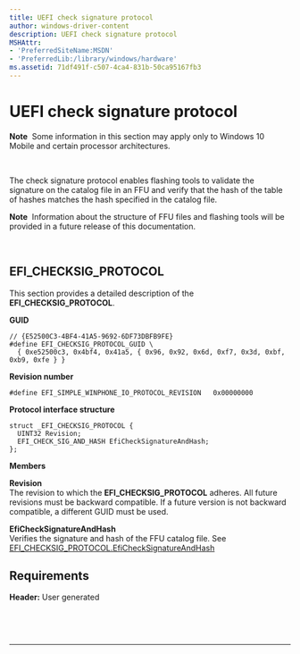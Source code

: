 ```yaml
---
title: UEFI check signature protocol
author: windows-driver-content
description: UEFI check signature protocol
MSHAttr:
- 'PreferredSiteName:MSDN'
- 'PreferredLib:/library/windows/hardware'
ms.assetid: 71df491f-c507-4ca4-831b-50ca95167fb3
---
```


# UEFI check signature protocol


**Note**  Some information in this section may apply only to Windows 10 Mobile and certain processor architectures.

 

The check signature protocol enables flashing tools to validate the signature on the catalog file in an FFU and verify that the hash of the table of hashes matches the hash specified in the catalog file.

**Note**  Information about the structure of FFU files and flashing tools will be provided in a future release of this documentation.

 

## <a href="" id="efi-checksig-protocol"></a>EFI\_CHECKSIG\_PROTOCOL


This section provides a detailed description of the **EFI\_CHECKSIG\_PROTOCOL**.

**GUID**

``` syntax
// {E52500C3-4BF4-41A5-9692-6DF73DBFB9FE}
#define EFI_CHECKSIG_PROTOCOL_GUID \
  { 0xe52500c3, 0x4bf4, 0x41a5, { 0x96, 0x92, 0x6d, 0xf7, 0x3d, 0xbf, 0xb9, 0xfe } }
```

**Revision number**

``` syntax
#define EFI_SIMPLE_WINPHONE_IO_PROTOCOL_REVISION   0x00000000
```

**Protocol interface structure**

``` syntax
struct _EFI_CHECKSIG_PROTOCOL {
  UINT32 Revision;
  EFI_CHECK_SIG_AND_HASH EfiCheckSignatureAndHash;
};
```

**Members**

<a href="" id="revision"></a>**Revision**  
The revision to which the **EFI\_CHECKSIG\_PROTOCOL** adheres. All future revisions must be backward compatible. If a future version is not backward compatible, a different GUID must be used.

<a href="" id="efichecksignatureandhash"></a>**EfiCheckSignatureAndHash**  
Verifies the signature and hash of the FFU catalog file. See [EFI\_CHECKSIG\_PROTOCOL.EfiCheckSignatureAndHash](efi-checksig-protocolefichecksignatureandhash.md)

## Requirements


**Header:** User generated

 

 


--------------------


